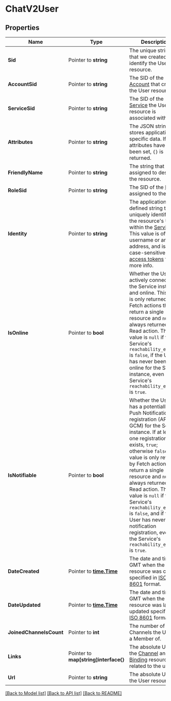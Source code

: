 # ChatV2User

## Properties

Name | Type | Description | Notes
------------ | ------------- | ------------- | -------------
**Sid** | Pointer to **string** | The unique string that we created to identify the User resource. |
**AccountSid** | Pointer to **string** | The SID of the [Account](https://www.twilio.com/docs/iam/api/account) that created the User resource. |
**ServiceSid** | Pointer to **string** | The SID of the [Service](https://www.twilio.com/docs/chat/rest/service-resource) the User resource is associated with. |
**Attributes** | Pointer to **string** | The JSON string that stores application-specific data. If attributes have not been set, `{}` is returned. |
**FriendlyName** | Pointer to **string** | The string that you assigned to describe the resource. |
**RoleSid** | Pointer to **string** | The SID of the [Role](https://www.twilio.com/docs/chat/rest/role-resource) assigned to the user. |
**Identity** | Pointer to **string** | The application-defined string that uniquely identifies the resource's User within the [Service](https://www.twilio.com/docs/chat/rest/service-resource). This value is often a username or an email address, and is case-sensitive. See [access tokens](https://www.twilio.com/docs/chat/create-tokens) for more info. |
**IsOnline** | Pointer to **bool** | Whether the User is actively connected to the Service instance and online. This value is only returned by Fetch actions that return a single resource and `null` is always returned by a Read action. This value is `null` if the Service's `reachability_enabled` is `false`, if the User has never been online for the Service instance, even if the Service's `reachability_enabled` is `true`. |
**IsNotifiable** | Pointer to **bool** | Whether the User has a potentially valid Push Notification registration (APN or GCM) for the Service instance. If at least one registration exists, `true`; otherwise `false`. This value is only returned by Fetch actions that return a single resource and `null` is always returned by a Read action. This value is `null` if the Service's `reachability_enabled` is `false`, and if the User has never had a notification registration, even if the Service's `reachability_enabled` is `true`. |
**DateCreated** | Pointer to [**time.Time**](time.Time.md) | The date and time in GMT when the resource was created specified in [ISO 8601](https://en.wikipedia.org/wiki/ISO_8601) format. |
**DateUpdated** | Pointer to [**time.Time**](time.Time.md) | The date and time in GMT when the resource was last updated specified in [ISO 8601](https://en.wikipedia.org/wiki/ISO_8601) format. |
**JoinedChannelsCount** | Pointer to **int** | The number of Channels the User is a Member of. |
**Links** | Pointer to **map[string]interface{}** | The absolute URLs of the [Channel](https://www.twilio.com/docs/chat/channels) and [Binding](https://www.twilio.com/docs/chat/rest/binding-resource) resources related to the user. |
**Url** | Pointer to **string** | The absolute URL of the User resource. |

[[Back to Model list]](../README.md#documentation-for-models) [[Back to API list]](../README.md#documentation-for-api-endpoints) [[Back to README]](../README.md)


